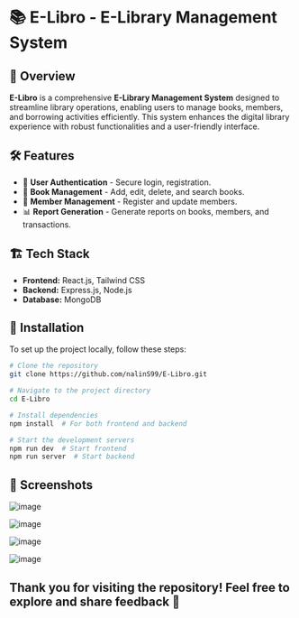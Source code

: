 # 📚 E-Libro - E-Library Management System


## 📌 Overview
**E-Libro** is a comprehensive **E-Library Management System** designed to streamline library operations, enabling users to manage books, members, and borrowing activities efficiently. This system enhances the digital library experience with robust functionalities and a user-friendly interface.

## 🛠️ Features
- 🔑 **User Authentication** - Secure login, registration.
- 📖 **Book Management** - Add, edit, delete, and search books.
- 👥 **Member Management** - Register and update  members.
- 📊 **Report Generation** - Generate reports on books, members, and transactions.


## 🏗️ Tech Stack
- **Frontend:** React.js, Tailwind CSS
- **Backend:** Express.js, Node.js
- **Database:** MongoDB

## 🚀 Installation
To set up the project locally, follow these steps:

```sh
# Clone the repository
git clone https://github.com/nalinS99/E-Libro.git

# Navigate to the project directory
cd E-Libro

# Install dependencies
npm install  # For both frontend and backend

# Start the development servers
npm run dev  # Start frontend
npm run server  # Start backend
```

## 🎨 Screenshots

![image](https://github.com/user-attachments/assets/195f6645-9844-4a4c-bc73-4a762d1834f2)

![image](https://github.com/user-attachments/assets/66d57b47-86c8-4f92-b897-75408869047e)

![image](https://github.com/user-attachments/assets/93200e5b-35a8-4f6a-8f1e-25db9fb42d29)

![image](https://github.com/user-attachments/assets/3dabbe27-f9bc-4304-baef-d059ee14735c)

## Thank you for visiting the repository! Feel free to explore and share feedback 🌟
